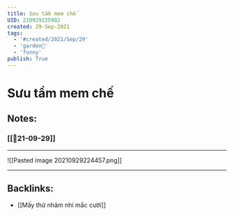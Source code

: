 ```yaml
---
title: Sưu tầm mem chế
UID: 210929225902
created: 29-Sep-2021
tags:
  - '#created/2021/Sep/29'
  - 'garden🏡'
  - 'funny'
publish: True
---
```

# Sưu tầm mem chế

## Notes:
### [[📝21-09-29]]
***
![[Pasted image 20210929224457.png]] 
***

## Backlinks:
- [[Mấy thứ nhảm nhí mắc cười]]
